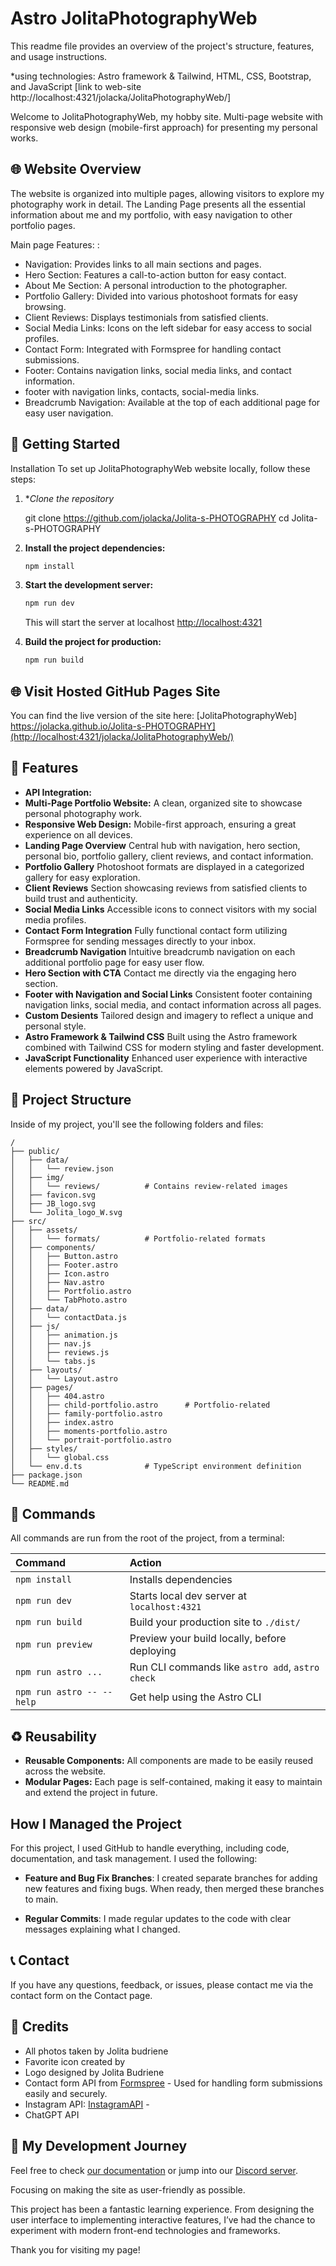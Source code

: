 # Astro JolitaPhotographyWeb

This readme file provides an overview of the project's structure, features, and usage instructions.

*using technologies: Astro framework & Tailwind, HTML, CSS, Bootstrap, and JavaScript
[link to web-site http://localhost:4321/jolacka/JolitaPhotographyWeb/]

Welcome to JolitaPhotographyWeb, my hobby site. Multi-page website with responsive web design (mobile-first approach) for presenting my personal works.
 
## 🌐 Website Overview 

The website is organized into multiple pages, allowing visitors to explore my photography work in detail. The Landing Page presents all the essential information about me and my portfolio, with easy navigation to other portfolio pages.

Main page Features: :
- Navigation: Provides links to all main sections and pages.
- Hero Section: Features a call-to-action button for easy contact.
- About Me Section: A personal introduction to the photographer.
- Portfolio Gallery: Divided into various photoshoot formats for easy browsing.
- Client Reviews: Displays testimonials from satisfied clients.
- Social Media Links: Icons on the left sidebar for easy access to social profiles.
- Contact Form: Integrated with Formspree for handling contact submissions.
- Footer: Contains navigation links, social media links, and contact information.
- footer with navigation links, contacts, social-media links.
- Breadcrumb Navigation: Available at the top of each additional page for easy user navigation.

## 🚀 Getting Started

Installation
To set up JolitaPhotographyWeb website locally, follow these steps:

1. **Clone the repository*
 
   git clone https://github.com/jolacka/Jolita-s-PHOTOGRAPHY
   cd Jolita-s-PHOTOGRAPHY 
   

2. **Install the project dependencies:**

   ```bash
   npm install
   ```

3. **Start the development server:**

   ```bash
   npm run dev
   ```
   This will start the server at localhost [http://localhost:4321](http://localhost:4321/JolitaPhotographyWeb/)

4. **Build the project for production:**
   
   ```bash
   npm run build

## 🌐 Visit Hosted GitHub Pages Site

You can find the live version of the site here:
[JolitaPhotographyWeb] https://jolacka.github.io/Jolita-s-PHOTOGRAPHY](http://localhost:4321/jolacka/JolitaPhotographyWeb/)
 
## 🌟 Features

- **API Integration:**
- **Multi-Page Portfolio Website:** A clean, organized site to showcase personal photography work.
- **Responsive Web Design:** Mobile-first approach, ensuring a great experience on all devices.
- **Landing Page Overview** Central hub with navigation, hero section, personal bio, portfolio gallery, client reviews, and contact information.
- **Portfolio Gallery**   Photoshoot formats are displayed in a categorized gallery for easy exploration.
- **Client Reviews** Section showcasing reviews from satisfied clients to build trust and authenticity.
- **Social Media Links** Accessible icons to connect visitors with my social media profiles.
- **Contact Form Integration** Fully functional contact form utilizing Formspree for sending messages directly to your inbox.
- **Breadcrumb Navigation** Intuitive breadcrumb navigation on each additional portfolio page for easy user flow.
- **Hero Section with CTA** Contact me directly via the engaging hero section.
- **Footer with Navigation and Social Links** Consistent footer containing navigation links, social media, and contact information across all pages.
- **Custom Desients** Tailored design and imagery to reflect a unique and personal style.
- **Astro Framework & Tailwind CSS** Built using the Astro framework combined with Tailwind CSS for modern styling and faster development.
- **JavaScript Functionality** Enhanced user experience with interactive elements powered by JavaScript.

## 🚀 Project Structure

Inside of my project, you'll see the following folders and files:

```textpadaryti veliau
/
├── public/
│   ├── data/
│   │   └── review.json
│   ├── img/
│   │   └── reviews/          # Contains review-related images
│   ├── favicon.svg
│   ├── JB_logo.svg
│   └── Jolita_logo_W.svg
├── src/
│   ├── assets/
│   │   └── formats/          # Portfolio-related formats
│   ├── components/
│   │   ├── Button.astro
│   │   ├── Footer.astro
│   │   ├── Icon.astro
│   │   ├── Nav.astro
│   │   ├── Portfolio.astro
│   │   └── TabPhoto.astro
│   ├── data/
│   │   └── contactData.js
│   ├── js/
│   │   ├── animation.js
│   │   ├── nav.js
│   │   ├── reviews.js
│   │   └── tabs.js
│   ├── layouts/
│   │   └── Layout.astro
│   ├── pages/
│   │   ├── 404.astro
│   │   ├── child-portfolio.astro      # Portfolio-related
│   │   ├── family-portfolio.astro
│   │   ├── index.astro
│   │   ├── moments-portfolio.astro
│   │   └── portrait-portfolio.astro
│   ├── styles/
│   │   └── global.css
│   └── env.d.ts              # TypeScript environment definition
├── package.json
└── README.md

```

## 🧞 Commands

All commands are run from the root of the project, from a terminal:

| Command                   | Action                                           |
| :------------------------ | :----------------------------------------------- |
| `npm install`             | Installs dependencies                            |
| `npm run dev`             | Starts local dev server at `localhost:4321`      |
| `npm run build`           | Build your production site to `./dist/`          |
| `npm run preview`         | Preview your build locally, before deploying     |
| `npm run astro ...`       | Run CLI commands like `astro add`, `astro check` |
| `npm run astro -- --help` | Get help using the Astro CLI                     |


## ♻️ Reusability

- **Reusable Components:** All components are made to be easily reused across the website.
- **Modular Pages:** Each page is self-contained, making it easy to maintain and extend the project in future.

## How I Managed the Project

For this project, I used GitHub to handle everything, including code, documentation, and task management. I used the following:

- **Feature and Bug Fix Branches**: I created separate branches for adding new features and fixing bugs. When ready, then merged these branches to main.

- **Regular Commits**: I made regular updates to the code with clear messages explaining what I changed.

## 📞 Contact

If you have any questions, feedback, or issues, please contact me via the contact form on the Contact page.

## 📑 Credits

- All photos taken by Jolita budriene 
- Favorite icon created by 
- Logo designed by Jolita Budriene
- Contact form API from [Formspree](https://formspree.io) - Used for handling form submissions easily and securely.
- Instagram API: [InstagramAPI](https:) - 
- ChatGPT API

## 👀 My Development Journey

Feel free to check [our documentation](https://docs.astro.build) or jump into our [Discord server](https://astro.build/chat).

Focusing on making the site as user-friendly as possible.

This project has been a fantastic learning experience. From designing the user interface to implementing interactive features, I’ve had the chance to experiment with modern front-end technologies and frameworks.




Thank you for visiting my page!
